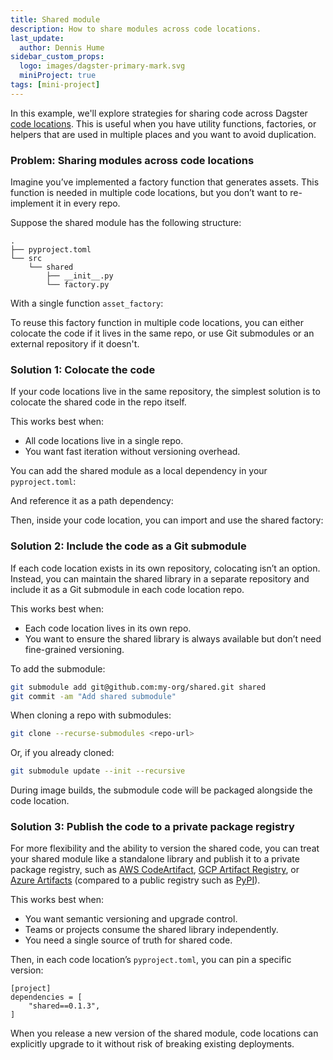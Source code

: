 ```yaml
---
title: Shared module
description: How to share modules across code locations.
last_update:
  author: Dennis Hume
sidebar_custom_props:
  logo: images/dagster-primary-mark.svg
  miniProject: true
tags: [mini-project]
---
```


In this example, we'll explore strategies for sharing code across Dagster [code locations](/deployment/code-locations). This is useful when you have utility functions, factories, or helpers that are used in multiple places and you want to avoid duplication.

### Problem: Sharing modules across code locations

Imagine you’ve implemented a factory function that generates assets. This function is needed in multiple code locations, but you don’t want to re-implement it in every repo.

Suppose the shared module has the following structure:

```
.
├── pyproject.toml
└── src
    └── shared
        ├── __init__.py
        └── factory.py
```

With a single function `asset_factory`:

<CodeExample
  path="docs_projects/project_mini/shared/src/shared/factory.py"
  language="python"
  title="src/shared/factory.py"
/>

To reuse this factory function in multiple code locations, you can either colocate the code if it lives in the same repo, or use Git submodules or an external repository if it doesn't.

### Solution 1: Colocate the code

If your code locations live in the same repository, the simplest solution is to colocate the shared code in the repo itself.

This works best when:

- All code locations live in a single repo.
- You want fast iteration without versioning overhead.

You can add the shared module as a local dependency in your `pyproject.toml`:

<CodeExample
  path="docs_projects/project_mini/pyproject.toml"
  language="yaml"
  title="pyproject.toml"
  startAfter="start_dependencies"
  endBefore="end_dependencies"
/>

And reference it as a path dependency:

<CodeExample
  path="docs_projects/project_mini/pyproject.toml"
  language="yaml"
  title="pyproject.toml"
  startAfter="start_uv_sources"
  endBefore="end_uv_sources"
/>

Then, inside your code location, you can import and use the shared factory:

<CodeExample
  path="docs_projects/project_mini/src/project_mini/defs/shared_module/shared_module.py"
  language="python"
  title="src/project_mini/defs/assets.py"
/>

### Solution 2: Include the code as a Git submodule

If each code location exists in its own repository, colocating isn’t an option. Instead, you can maintain the shared library in a separate repository and include it as a Git submodule in each code location repo.

This works best when:

- Each code location lives in its own repo.
- You want to ensure the shared library is always available but don’t need fine-grained versioning.

To add the submodule:

```bash
git submodule add git@github.com:my-org/shared.git shared
git commit -am "Add shared submodule"
```

When cloning a repo with submodules:

```bash
git clone --recurse-submodules <repo-url>
```

Or, if you already cloned:

```bash
git submodule update --init --recursive
```

During image builds, the submodule code will be packaged alongside the code location.

### Solution 3: Publish the code to a private package registry

For more flexibility and the ability to version the shared code, you can treat your shared module like a standalone library and publish it to a private package registry, such as [AWS CodeArtifact](https://aws.amazon.com/codeartifact/), [GCP Artifact Registry](https://cloud.google.com/artifact-registry/docs), or [Azure Artifacts](https://azure.microsoft.com/en-us/products/devops/artifacts) (compared to a public registry such as [PyPI](https://pypi.org/)).

This works best when:

- You want semantic versioning and upgrade control.
- Teams or projects consume the shared library independently.
- You need a single source of truth for shared code.

Then, in each code location’s `pyproject.toml`, you can pin a specific version:

```
[project]
dependencies = [
    "shared==0.1.3",
]
```

When you release a new version of the shared module, code locations can explicitly upgrade to it without risk of breaking existing deployments.
